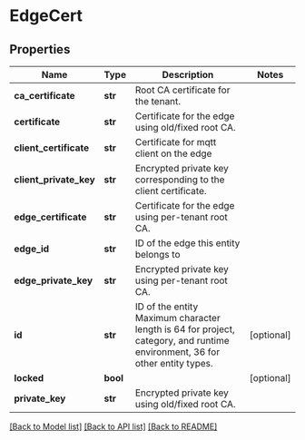 # EdgeCert

## Properties
Name | Type | Description | Notes
------------ | ------------- | ------------- | -------------
**ca_certificate** | **str** | Root CA certificate for the tenant. | 
**certificate** | **str** | Certificate for the edge using old/fixed root CA. | 
**client_certificate** | **str** | Certificate for mqtt client on the edge | 
**client_private_key** | **str** | Encrypted private key corresponding to the client certificate. | 
**edge_certificate** | **str** | Certificate for the edge using per-tenant root CA. | 
**edge_id** | **str** | ID of the edge this entity belongs to | 
**edge_private_key** | **str** | Encrypted private key using per-tenant root CA. | 
**id** | **str** | ID of the entity Maximum character length is 64 for project, category, and runtime environment, 36 for other entity types. | [optional] 
**locked** | **bool** |  | [optional] 
**private_key** | **str** | Encrypted private key using old/fixed root CA. | 

[[Back to Model list]](../README.md#documentation-for-models) [[Back to API list]](../README.md#documentation-for-api-endpoints) [[Back to README]](../README.md)

